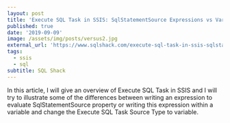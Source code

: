 ```yaml
---
layout: post
title: 'Execute SQL Task in SSIS: SqlStatementSource Expressions vs Variable Source Types'
published: true
date: '2019-09-09'
image: /assets/img/posts/versus2.jpg
external_url: 'https://www.sqlshack.com/execute-sql-task-in-ssis-sqlstatementsource-expression-vs-variable-source-type/'
tags:
  - ssis
  - sql
subtitle: SQL Shack
---
```

In this article, I will give an overview of Execute SQL Task in SSIS and I will try to illustrate some of the differences between writing an expression to evaluate SqlStatementSource property or writing this expression within a variable and change the Execute SQL Task Source Type to variable.
